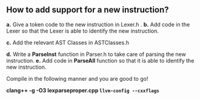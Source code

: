 ## How to add support for a new instruction?

**a.** Give a token code to the new instruction in Lexer.h .
**b.** Add code in the Lexer so that the Lexer is able to identify the new instruction. 

**c.** Add the relevant AST Classes in ASTClasses.h

**d.** Write a **ParseInst** function in Parser.h to take care of parsing the new instruction. 
**e.** Add code in **ParseAll** function so that it is able to identify the new instruction. 

Compile in the following manner and you are good to go!

**clang++ -g -O3 lexparseproper.cpp `llvm-config --cxxflags`**


